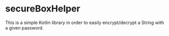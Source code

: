 # secureBoxHelper
This is a simple Kotlin library in order to easily encrypt/decrypt a String with a given password.
